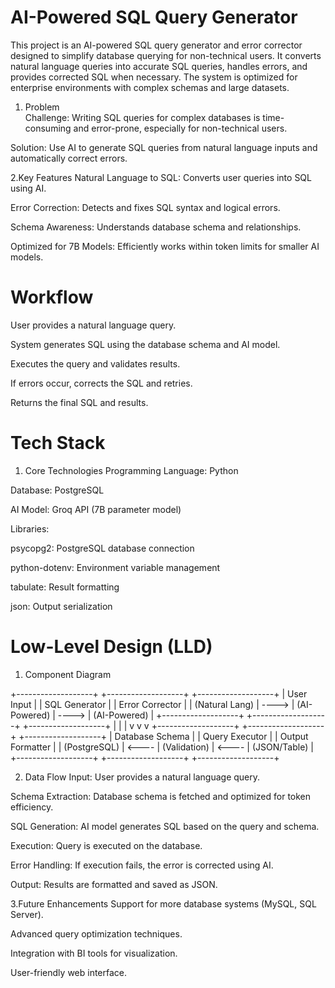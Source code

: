                             
 # AI-Powered SQL Query Generator
 
This project is an AI-powered SQL query generator and error corrector designed to simplify database querying for non-technical users. It converts natural language queries into accurate SQL queries, handles errors, and provides corrected SQL when necessary. The system is optimized for enterprise environments with complex schemas and large datasets.

 
1. Problem  
Challenge: Writing SQL queries for complex databases is time-consuming and error-prone, especially for non-technical users.

Solution: Use AI to generate SQL queries from natural language inputs and automatically correct errors.

2.Key Features
Natural Language to SQL: Converts user queries into SQL using AI.

Error Correction: Detects and fixes SQL syntax and logical errors.

Schema Awareness: Understands database schema and relationships.

Optimized for 7B Models: Efficiently works within token limits for smaller AI models.

# Workflow
User provides a natural language query.

System generates SQL using the database schema and AI model.

Executes the query and validates results.

If errors occur, corrects the SQL and retries.

Returns the final SQL and results.





# Tech Stack

1. Core Technologies
Programming Language: Python

Database: PostgreSQL

AI Model: Groq API (7B parameter model)

Libraries:

psycopg2: PostgreSQL database connection

python-dotenv: Environment variable management

tabulate: Result formatting

json: Output serialization

 

# Low-Level Design (LLD)

1. Component Diagram

+-------------------+       +-------------------+       +-------------------+
|   User Input      |       |   SQL Generator   |       |   Error Corrector  |
|  (Natural Lang)   | ----> |  (AI-Powered)     | ----> |  (AI-Powered)      |
+-------------------+       +-------------------+       +-------------------+
        |                           |                           |
        v                           v                           v
+-------------------+       +-------------------+       +-------------------+
|   Database Schema |       |   Query Executor  |       |   Output Formatter |
|  (PostgreSQL)     | <---- |  (Validation)    | <---- |  (JSON/Table)      |
+-------------------+       +-------------------+       +-------------------+





2. Data Flow
Input: User provides a natural language query.

Schema Extraction: Database schema is fetched and optimized for token efficiency.

SQL Generation: AI model generates SQL based on the query and schema.

Execution: Query is executed on the database.

Error Handling: If execution fails, the error is corrected using AI.

Output: Results are formatted and saved as JSON.


3.Future Enhancements
Support for more database systems (MySQL, SQL Server).

Advanced query optimization techniques.

Integration with BI tools for visualization.

User-friendly web interface.